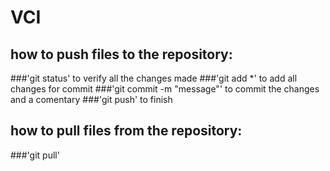 # VCI

## how to push files to the repository:
###'git status' to verify all the changes made
###'git add *' to add all changes for commit
###'git commit -m "message"' to commit the changes and a comentary
###'git push' to finish

## how to pull files from the repository:
###'git pull'
